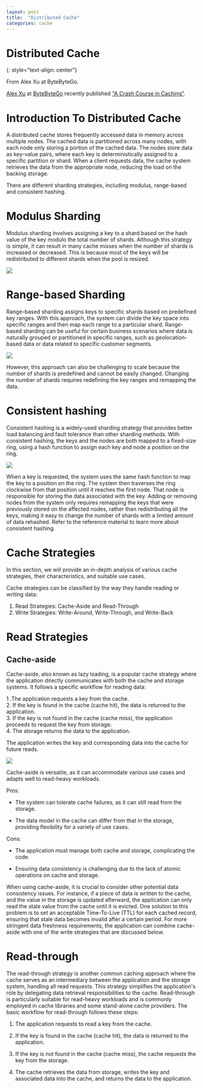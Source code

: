 ```yaml
---
layout: post
title:  "Distributed Cache"
categories: cache
---
```


# Distributed Cache
{: style="text-align: center"}

From Alex Xu at ByteByteGo.

[Alex Xu](https://www.linkedin.com/in/alexxubyte/) at [ByteByteGo](https://bytebytego.com/) recently published ["A Crash Course in Caching"](https://blog.bytebytego.com/p/a-crash-course-in-caching-part-1). 

# Introduction To Distributed Cache
A distributed cache stores frequently accessed data in memory across multiple nodes. The cached data is partitioned across many nodes, with each node only storing a portion of the cached data. The nodes store data as key-value pairs, where each key is deterministically assigned to a specific partition or shard. When a client requests data, the cache system retrieves the data from the appropriate node, reducing the load on the backing storage.

There are different sharding strategies, including modulus, range-based and consistent hashing.

# Modulus Sharding
Modulus sharding involves assigning a key to a shard based on the hash value of the key modulo the total number of shards. Although this strategy is simple, it can result in many cache misses when the number of shards is increased or decreased. This is because most of the keys will be redistributed to different shards when the pool is resized.

![](/assets/distributed-cache-1.jpg)

# Range-based Sharding
Range-based sharding assigns keys to specific shards based on predefined key ranges. With this approach, the system can divide the key space into specific ranges and then map each range to a particular shard. Range-based sharding can be useful for certain business scenarios where data is naturally grouped or partitioned in specific ranges, such as geolocation-based data or data related to specific customer segments.

![](/assets/distributed-cache-2.jpg)

However, this approach can also be challenging to scale because the number of shards is predefined and cannot be easily changed. Changing the number of shards requires redefining the key ranges and remapping the data.

# Consistent hashing
Consistent hashing is a widely-used sharding strategy that provides better load balancing and fault tolerance than other sharding methods. With consistent hashing, the keys and the nodes are both mapped to a fixed-size ring, using a hash function to assign each key and node a position on the ring.

![](/assets/distributed-cache-3.jpg)

When a key is requested, the system uses the same hash function to map the key to a position on the ring. The system then traverses the ring clockwise from that position until it reaches the first node. That node is responsible for storing the data associated with the key. Adding or removing nodes from the system only requires remapping the keys that were previously stored on the affected nodes, rather than redistributing all the keys, making it easy to change the number of shards with a limited amount of data rehashed. Refer to the reference material to learn more about consistent hashing.

# Cache Strategies
In this section, we will provide an in-depth analysis of various cache strategies, their characteristics, and suitable use cases.

Cache strategies can be classified by the way they handle reading or writing data:

1. Read Strategies: Cache-Aside and Read-Through<br>
2. Write Strategies: Write-Around, Write-Through, and Write-Back

# Read Strategies
## Cache-aside
Cache-aside, also known as lazy loading, is a popular cache strategy where the application directly communicates with both the cache and storage systems. It follows a specific workflow for reading data:

1 .The application requests a key from the cache.<br>
2. If the key is found in the cache (cache hit), the data is returned to the application.<br>
3. If the key is not found in the cache (cache miss), the application proceeds to request the key from storage.<br>
4. The storage returns the data to the application.<br>

The application writes the key and corresponding data into the cache for future reads.

![](/assets/distributed-cache-4.jpg)

Cache-aside is versatile, as it can accommodate various use cases and adapts well to read-heavy workloads.

Pros:

* The system can tolerate cache failures, as it can still read from the storage.

* The data model in the cache can differ from that in the storage, providing flexibility for a variety of use cases.

Cons:

* The application must manage both cache and storage, complicating the code.

* Ensuring data consistency is challenging due to the lack of atomic operations on cache and storage.

When using cache-aside, it is crucial to consider other potential data consistency issues. For instance, if a piece of data is written to the cache, and the value in the storage is updated afterward, the application can only read the stale value from the cache until it is evicted. One solution to this problem is to set an acceptable Time-To-Live (TTL) for each cached record, ensuring that stale data becomes invalid after a certain period. For more stringent data freshness requirements, the application can combine cache-aside with one of the write strategies that are discussed below.

# Read-through
The read-through strategy is another common caching approach where the cache serves as an intermediary between the application and the storage system, handling all read requests. This strategy simplifies the application's role by delegating data retrieval responsibilities to the cache. Read-through is particularly suitable for read-heavy workloads and is commonly employed in cache libraries and some stand-alone cache providers. The basic workflow for read-through follows these steps:

1. The application requests to read a key from the cache.<br>

2. If the key is found in the cache (cache hit), the data is returned to the application.<br>

3. If the key is not found in the cache (cache miss), the cache requests the key from the storage.<br>

4. The cache retrieves the data from storage, writes the key and associated data into the cache, and returns the data to the application.<br>
